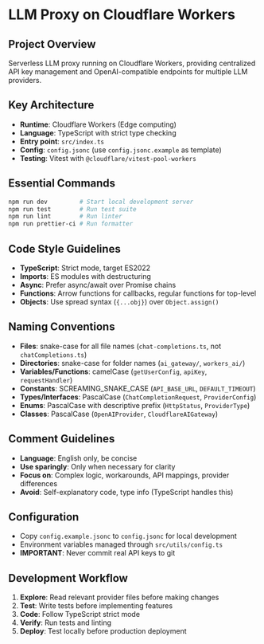 # LLM Proxy on Cloudflare Workers

## Project Overview

Serverless LLM proxy running on Cloudflare Workers, providing centralized API key management and OpenAI-compatible endpoints for multiple LLM providers.

## Key Architecture

- **Runtime**: Cloudflare Workers (Edge computing)
- **Language**: TypeScript with strict type checking
- **Entry point**: `src/index.ts`
- **Config**: `config.jsonc` (use `config.jsonc.example` as template)
- **Testing**: Vitest with `@cloudflare/vitest-pool-workers`

## Essential Commands

```bash
npm run dev         # Start local development server
npm run test        # Run test suite
npm run lint        # Run linter
npm run prettier-ci # Run formatter
```

## Code Style Guidelines

- **TypeScript**: Strict mode, target ES2022
- **Imports**: ES modules with destructuring
- **Async**: Prefer async/await over Promise chains
- **Functions**: Arrow functions for callbacks, regular functions for top-level
- **Objects**: Use spread syntax (`{...obj}`) over `Object.assign()`

## Naming Conventions

- **Files**: snake-case for all file names (`chat-completions.ts`, not `chatCompletions.ts`)
- **Directories**: snake-case for folder names (`ai_gateway/`, `workers_ai/`)
- **Variables/Functions**: camelCase (`getUserConfig`, `apiKey`, `requestHandler`)
- **Constants**: SCREAMING_SNAKE_CASE (`API_BASE_URL`, `DEFAULT_TIMEOUT`)
- **Types/Interfaces**: PascalCase (`ChatCompletionRequest`, `ProviderConfig`)
- **Enums**: PascalCase with descriptive prefix (`HttpStatus`, `ProviderType`)
- **Classes**: PascalCase (`OpenAIProvider`, `CloudflareAIGateway`)

## Comment Guidelines

- **Language**: English only, be concise
- **Use sparingly**: Only when necessary for clarity
- **Focus on**: Complex logic, workarounds, API mappings, provider differences
- **Avoid**: Self-explanatory code, type info (TypeScript handles this)

## Configuration

- Copy `config.example.jsonc` to `config.jsonc` for local development
- Environment variables managed through `src/utils/config.ts`
- **IMPORTANT**: Never commit real API keys to git

## Development Workflow

1. **Explore**: Read relevant provider files before making changes
2. **Test**: Write tests before implementing features
3. **Code**: Follow TypeScript strict mode
4. **Verify**: Run tests and linting
5. **Deploy**: Test locally before production deployment
